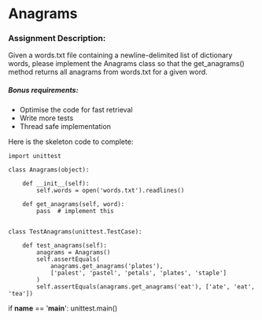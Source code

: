 # Anagrams

### Assignment Description:

Given a words.txt file containing a newline-delimited list of dictionary
words, please implement the Anagrams class so that the get_anagrams() method
returns all anagrams from words.txt for a given word.

##### Bonus requirements:
* Optimise the code for fast retrieval
* Write more tests
* Thread safe implementation


Here is the skeleton code to complete:

```
import unittest

class Anagrams(object):

    def __init__(self):
        self.words = open('words.txt').readlines()

    def get_anagrams(self, word):
        pass  # implement this


class TestAnagrams(unittest.TestCase):

    def test_anagrams(self):
        anagrams = Anagrams()
        self.assertEquals(
            anagrams.get_anagrams('plates'), 
            ['palest', 'pastel', 'petals', 'plates', 'staple']
        )
        self.assertEquals(anagrams.get_anagrams('eat'), ['ate', 'eat', 'tea'])
```


if __name__ == '__main__':
    unittest.main()